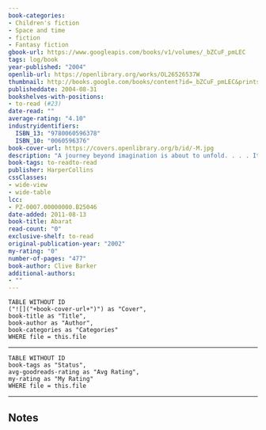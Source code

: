 ```yaml
---
book-categories:
- Children's fiction
- Space and time
- fiction
- Fantasy fiction
gbook-url: https://www.googleapis.com/books/v1/volumes/_bZCuF_pmLEC
tags: log/book
year-published: "2004"
openlib-url: https://openlibrary.org/works/OL26526537W
thumbnail: http://books.google.com/books/content?id=_bZCuF_pmLEC&printsec=frontcover&img=1&zoom=1&source=gbs_api
publisheddate: 2004-08-31
bookshelves-with-positions:
- to-read (#23)
date-read: ""
average-rating: "4.10"
industryidentifiers:
  ISBN_13: "9780060596378"
  ISBN_10: "0060596376"
book-cover-url: https://covers.openlibrary.org/b/id/-M.jpg
description: "A journey beyond imagination is about to unfold. . . . It begins in the most boring place in the world: Chickentown, U.S.A. There lives Candy Quackenbush, her heart bursting for some clue as to what her future might hold. When the answer comes, it's not one she expects. Welcome to the Abarat."
book-tags: to-readto-read
publisher: HarperCollins
cssClasses:
- wide-view
- wide-table
lcc:
- PZ-0007.00000000.B25046
date-added: 2011-08-13
book-title: Abarat
read-count: "0"
exclusive-shelf: to-read
original-publication-year: "2002"
my-rating: "0"
number-of-pages: "477"
book-author: Clive Barker
additional-authors:
- ""
---
```


```dataview
TABLE WITHOUT ID
("![]("+book-cover-url+")") as "Cover",
book-title as "Title",
book-author as "Author",
book-categories as "Categories"
WHERE file = this.file
```
---
```dataview
TABLE WITHOUT ID
book-tags as "Status",
avg-goodreads-rating as "Avg Rating",
my-rating as "My Rating"
WHERE file = this.file
```
---
## Notes


